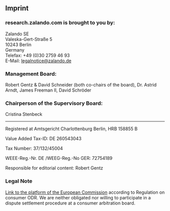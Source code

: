 ## Imprint


### research.zalando.com is brought to you by: 

Zalando SE  
Valeska-Gert-Straße 5  
10243 Berlin  
Germany  
Telefax: +49 (0)30 2759 46 93  
E-Mail: legalnotice@zalando.de  

### Management Board: 
Robert Gentz & David Schneider (both co-chairs of the board), Dr. Astrid Arndt, James Freeman II, David Schröder


### Chairperson of the Supervisory Board: 
Cristina Stenbeck


 
---

Registered at Amtsgericht Charlottenburg Berlin, HRB 158855 B 

Value Added Tax-ID: DE 260543043 

Tax Number: 37/132/45004

WEEE-Reg.-Nr. DE /WEEG-Reg.-No GER: 72754189

Responsible for editorial content: Robert Gentz

### Legal Note
[Link to the platform of the European Commission](http://ec.europa.eu/consumers/odr/) according to Regulation on consumer ODR. We are neither obligated nor willing to participate in a dispute settlement procedure at a consumer arbitration board.

